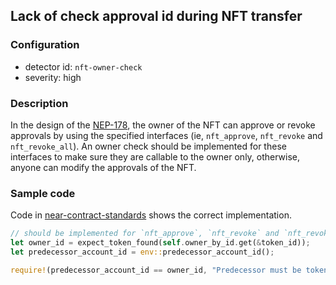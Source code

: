 ## Lack of check approval id during NFT transfer

### Configuration

* detector id: `nft-owner-check`
* severity: high

### Description

In the design of the [NEP-178](https://github.com/near/NEPs/blob/master/neps/nep-0178.md), the owner of the NFT can approve or revoke approvals by using the specified interfaces (ie, `nft_approve`, `nft_revoke` and `nft_revoke_all`). An owner check should be implemented for these interfaces to make sure they are callable to the owner only, otherwise, anyone can modify the approvals of the NFT.

### Sample code

Code in [near-contract-standards](https://github.com/near/near-sdk-rs/blob/a903f8c44a7be363d960838d92afdb22d1ce8b87/near-contract-standards/src/non_fungible_token/approval/approval_impl.rs) shows the correct implementation.

```rust
// should be implemented for `nft_approve`, `nft_revoke` and `nft_revoke_all`
let owner_id = expect_token_found(self.owner_by_id.get(&token_id));
let predecessor_account_id = env::predecessor_account_id();

require!(predecessor_account_id == owner_id, "Predecessor must be token owner.");
```
